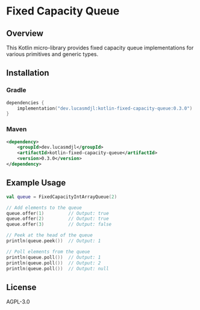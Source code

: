 # Fixed Capacity Queue

## Overview

This Kotlin micro-library provides fixed capacity queue implementations for various primitives and generic types.

## Installation

### Gradle

```kotlin
dependencies {
    implementation("dev.lucasmdjl:kotlin-fixed-capacity-queue:0.3.0")
}
```

### Maven
```xml
<dependency>
    <groupId>dev.lucasmdjl</groupId>
    <artifactId>kotlin-fixed-capacity-queue</artifactId>
    <version>0.3.0</version>
</dependency>
```

## Example Usage

```kotlin
val queue = FixedCapacityIntArrayQueue(2)

// Add elements to the queue
queue.offer(1)         // Output: true 
queue.offer(2)         // Output: true
queue.offer(3)         // Output: false

// Peek at the head of the queue
println(queue.peek())  // Output: 1

// Poll elements from the queue
println(queue.poll())  // Output: 1
println(queue.poll())  // Output: 2
println(queue.poll())  // Output: null
```

## License

AGPL-3.0
